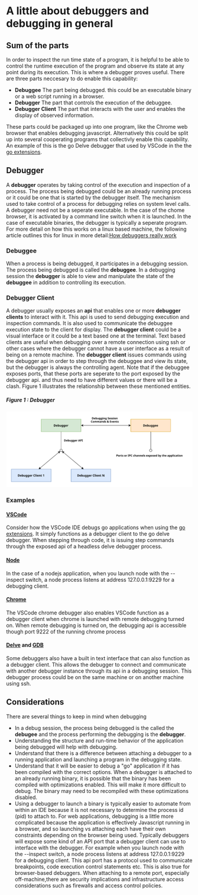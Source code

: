 # A little about debuggers and debugging in general

## Sum of the parts

In order to inspect the run time state of a program, it is helpful to be able to control the runtime execution of the program and observe its state at any point during its execution. This is where a debugger proves useful. There are three parts neccesary to do enable this capability:

  - **Debuggee**
  The part being debugged. this could be an executable binary or a web script running in a browser.
  - **Debugger**
  The part that controls the execution of the debuggee.
  - **Debugger Client**
  The part that interacts with the user and enables the display of observed information.

These parts could be packaged up into one program, like the Chrome web browser that enables debugging javascript. Alternatively this could be split up into several cooperating programs that collectivly enable this capability. An example of this is the go Delve debugger that used by VSCode in the the [go extensions](https://marketplace.visualstudio.com/items?itemName=golang.Go).

## Debugger

A **debugger** operates by taking control of the execution and inspection of a process. The process being debugged could be an already running process or it could be one that is started by the debugger itself. The mechanism used to take control of a process for debugging relies on system level calls.
A debugger need not be a seperate executable. In the case of the chome browser, it is activated by a command line switch when it is launched. In the case of executable binaries, the debugger is typically a seperate program.
For more detail on how this works on a linux based machine, the following article outlines this for linux in more detail:[How debuggers really work](https://opensource.com/article/18/1/how-debuggers-really-work)

### Debuggee

When a process is being debugged, it participates in a debugging session. The process being debugged is called the **debuggee**. In a debugging session the **debugger** is able to view and manipulate the state of the **debuggee** in addition to controlling its execution.

### Debugger Client

A debugger usually exposes an **api** that enables one or more **debugger clients** to interact with it. This api is used to send debugging execution and inspection commands. It is also used to communicate the debuggee execution state to the client for display. The **debugger client** could be a visual interface or it could be a text based one at the terminal. Text based clients are useful when debugging over a remote connection using ssh or other cases where the debugger cannot have a user interface as a result of being on a remote machine. The **debugger client** issues commands using the debugger api in order to step through the debuggee and view its state, but the debugger is always the controlling agent. Note that if the debuggee exposes ports, that these ports are seperate to the port exposed by the debugger api. and thus need to have different values or there will be a clash.
Figure 1 illustrates the relationship between these mentioned entities.

##### Figure 1 : Debugger
![Debugger Interactions](images/debugger.svg "Figure 1")

### Examples
#### [VSCode](https://code.visualstudio.com/docs/editor/debugging) 
Consider how the VSCode IDE debugs go applications when using the [go extensions](https://marketplace.visualstudio.com/items?itemName=golang.Go). It simply functions as a debugger client to the go delve debugger. When stepping through code, it is issuing step commands through the exposed api of a headless delve debugger process.
#### [Node](https://nodejs.org/en/docs/guides/debugging-getting-started/)
In the case of a nodejs application, when you launch node with the --inspect switch, a node process listens at address 127.0.0.1:9229 for a debugging client.
#### [Chrome](https://marketplace.visualstudio.com/items?itemName=msjsdiag.debugger-for-chrome)
The VSCode chrome debugger also enables VSCode function as a debugger client when chrome is launched with remote debugging turned on. When remote debugging is turned on, the debugging api is accessible though port 9222 of the running chrome process

#### [Delve](https://github.com/go-delve/delve) and [GDB](https://www.gnu.org/software/gdb/)
Some debuggers also have a built in text interface that can also function as a debugger client. This allows the debugger to connect and communicate with another debugger instance through its api in a debugging session. This debugger process could be on the same machine or on another machine using ssh. 




## Considerations

There are several things to keep in mind when debugging

- In a debug session, the process being debugged is the called the **debugee** and the process performing the debugging is the **debugger**.
- Understanding the structure and run-time behavior of the application being debugged will help with debugging.
- Understand that there is a difference between attaching a debugger to a running application and launching a program in the debugging state. 
- Understand that it will be easier to debug a "go" application if it has been compiled with the correct options. When a debugger is attached to an already running binary, it is possible that the binary has been compiled with optimizations enabled. This will make it more difficult to debug. The binary may need to be recompiled with these optimizations disabled. 
- Using a debugger to launch a binary is typically easier to automate from within an IDE because it is not necessary to determine the process id (pid) to attach to.  For web applications, debugging is a little more complicated because the application is effectively Javascript running in a browser, and so launching vs attaching each have their own constraints depending on the browser being used. Typically debuggers will expose some kind of an API port that a debugger client can use to interface with the debugger. For example when you launch node with the --inspect switch, a node process listens at address 127.0.0.1:9229 for a debugging client. This api port has a protocol used to communicate breakpoints, code execution control statements etc. This is also true for browser-based debuggers. When attaching to a remote port, especially off-machine,there are security implications and infrastructure access considerations such as firewalls and access control policies.





